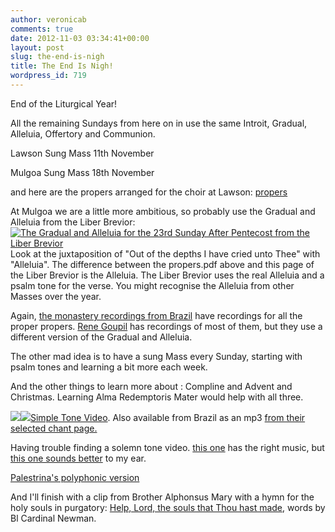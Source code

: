 ```yaml
---
author: veronicab
comments: true
date: 2012-11-03 03:34:41+00:00
layout: post
slug: the-end-is-nigh
title: The End Is Nigh!
wordpress_id: 719
---
```


End of the Liturgical Year!

All the remaining Sundays from here on in use the same Introit, Gradual, Alleluia, Offertory and Communion.

Lawson Sung Mass 11th November

Mulgoa Sung Mass 18th November

and here are the propers arranged for the choir at Lawson:
[propers](http://repleatur.net/wp-content/uploads/2012/11/propers.pdf)

At Mulgoa we are a little more ambitious, so probably use the Gradual and Alleluia from the Liber Brevior:
[![The Gradual and Alleluia for the 23rd Sunday After Pentecost from the Liber Brevior](http://repleatur.net/wp-content/uploads/2012/11/gradalle-150x150.gif)](http://repleatur.net/wp-content/uploads/2012/11/gradalle.gif)  Look at the juxtaposition of "Out of the depths I have cried unto Thee" with "Alleluia".  The difference between the propers.pdf above and this page of the Liber Brevior is the Alleluia.  The Liber Brevior uses the real Alleluia and a psalm tone for the verse.  You might recognise the Alleluia from other Masses over the year.

Again, [the monastery recordings from Brazil](http://www.christusrex.org/www2/cantgreg/trid_dXXIIIpostPentecosten.html) have recordings for all the proper propers.  [Rene Goupil](http://www.renegoupil.org) has recordings of most of them, but they use a different version of the Gradual and Alleluia.

The other mad idea is to have a sung Mass every Sunday, starting with psalm tones and learning a bit more each week.

And the other things to learn more about : Compline and Advent and Christmas.  Learning Alma Redemptoris Mater would help with all three.

[![](http://repleatur.net/wp-content/uploads/2012/11/alma1-150x150.gif)](http://repleatur.net/wp-content/uploads/2012/11/alma1.gif)[![](http://repleatur.net/wp-content/uploads/2012/11/alma2-150x150.gif)](http://repleatur.net/wp-content/uploads/2012/11/alma2.gif)[Simple Tone Video](http://www.youtube.com/watch?v=iq5CKlOyeMk).  Also available from Brazil as an mp3 [from their selected chant page.](http://www.christusrex.org/www2/cantgreg/cantos_selec_eng.html)

Having trouble finding a solemn tone video.  [this one](http://www.youtube.com/watch?v=L2F-ut_MU6E) has the right music, but [this one sounds better](http://www.youtube.com/watch?v=FcowATvgOzo) to my ear.

[Palestrina's polyphonic version](http://www.youtube.com/watch?v=uWq-SdmNMmA)

And I'll finish with a clip from Brother Alphonsus Mary with a hymn for the holy souls in purgatory: [Help, Lord, the souls that Thou hast made](http://www.youtube.com/watch?v=Y7iyY1n__qI), words by Bl Cardinal Newman.
